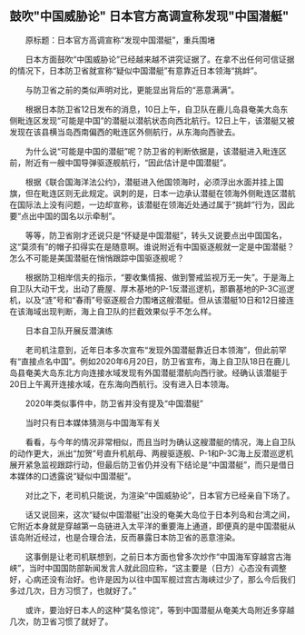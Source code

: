 ## 鼓吹"中国威胁论" 日本官方高调宣称发现"中国潜艇"
　　原标题：日本官方高调宣称“发现中国潜艇”，重兵围堵

　　日本方面鼓吹“中国威胁论”已经越来越不讲究证据了。在拿不出任何可信证据的情况下，日本防卫省就宣称“疑似中国潜艇”有意靠近日本领海“挑衅”。

　　与防卫省之前的类似声明对比，更能显出背后的“恶意满满”。

　　根据日本防卫省12日发布的消息，10日上午，自卫队在鹿儿岛县奄美大岛东侧毗连区发现“可能是中国”的潜艇以潜航状态向西北航行。12日上午，该潜艇又被发现在该县横当岛西南偏西的毗连区外侧航行，从东海向西驶去。

　　为什么说“可能是中国的潜艇”呢？防卫省的判断依据是，该潜艇进入毗连区前，附近有一艘中国导弹驱逐舰航行，“因此估计是中国潜艇”。

　　根据《联合国海洋法公约》，潜艇进入他国领海时，必须浮出水面并挂上国旗，但在毗连区则无此规定。讽刺的是，日本一边承认潜艇在领海外侧毗连区潜航在国际法上没有问题，一边却宣称，该潜艇在领海近处通过属于“挑衅”行为，因此要“点出中国的国名以示牵制”。

　　等等，防卫省刚才还说只是“怀疑是中国潜艇”，转头又说要点出中国国名，这“莫须有”的帽子扣得实在是随意啊。谁说附近有中国驱逐舰就一定是中国潜艇？怎么不可能是美国潜艇在悄悄跟踪中国驱逐舰呢？

　　根据防卫相岸信夫的指示，“要收集情报、做到警戒监视万无一失”。于是海上自卫队大动干戈，出动了鹿屋、厚木基地的P-1反潜巡逻机，那霸基地的P-3C巡逻机，以及“涟”号和“春雨”号驱逐舰合力围堵这艘潜艇。但从该潜艇10日和12日接连在该海域出现判断，海上自卫队的拦截效果似乎不怎么样。

　　日本自卫队开展反潜演练

　　老司机注意到，近年日本多次宣布“发现外国潜艇靠近日本领海”，但此前罕有“直接点名中国”。例如2020年6月20日，防卫省宣布，海上自卫队18日在鹿儿岛县奄美大岛东北方向连接水域发现有外国潜艇潜航向西行驶。经确认该潜艇于20日上午离开连接水域，在东海向西航行。没有进入日本领海。

　　2020年类似事件中，防卫省并没有提及“中国潜艇”

　　当时只有日本媒体猜测与中国海军有关

　　看看，与今年的情况非常相似，而且当时为确认这艘潜艇的情况，海上自卫队的动作更大，派出“加贺”号直升机航母、两艘驱逐舰、P-1和P-3C海上反潜巡逻机展开紧急监视跟踪行动，但最后防卫省仍并没有下结论是“中国潜艇”，而只是借日本媒体的口透露说“疑似中国潜艇”。

　　对比之下，老司机只能说，为渲染“中国威胁论”，日本官方已经亲自下场了。

　　话又说回来，这次“疑似中国潜艇”出没的奄美大岛位于日本列岛和台湾之间，它附近本身就是穿越第一岛链进入太平洋的重要海上通道，即便真的是中国潜艇从该岛附近经过，也是合理合法，反而暴露日本防卫省的恶意渲染。

　　这事倒是让老司机联想到，之前日本方面也曾多次炒作“中国海军穿越宫古海峡”，当时中国国防部新闻发言人就此回应称，“这主要是（日方）心态没有调整好，心病还没有治好。也许是因为以往中国军舰过宫古海峡过少了，那么今后我们多过几次，日方习惯了，也就好了。”

　　或许，要治好日本人的这种“莫名惊诧”，等到中国潜艇从奄美大岛附近多穿越几次，防卫省习惯了就好了。





